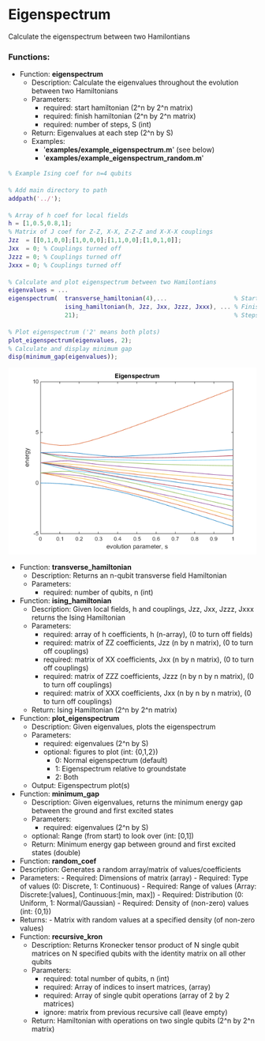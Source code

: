 # Eigenspectrum

Calculate the eigenspectrum between two Hamilontians

### Functions:

-   Function: **eigenspectrum**
    - Description: Calculate the eigenvalues throughout the evolution between two Hamiltonians   
    -   Parameters:
        -   required: start hamiltonian (2^n by 2^n matrix)
        -   required: finish hamiltonian (2^n by 2^n matrix)
        -   required: number of steps, S (int)
    -   Return: Eigenvalues at each step (2^n by S)
    -   Examples:
        -   '**examples/example_eigenspectrum.m**' (see below)
        -   '**examples/example_eigenspectrum_random.m**'

```Matlab
% Example Ising coef for n=4 qubits

% Add main directory to path
addpath('../');

% Array of h coef for local fields
h = [1,0.5,0.8,1];
% Matrix of J coef for Z-Z, X-X, Z-Z-Z and X-X-X couplings
Jzz  = [[0,1,0,0];[1,0,0,0];[1,1,0,0];[1,0,1,0]];
Jxx  = 0; % Couplings turned off
Jzzz = 0; % Couplings turned off
Jxxx = 0; % Couplings turned off

% Calculate and plot eigenspectrum between two Hamilontians
eigenvalues = ...
eigenspectrum(  transverse_hamiltonian(4),...                   % Starting (transverse) Hamiltonian
                ising_hamiltonian(h, Jzz, Jxx, Jzzz, Jxxx), ... % Finishing (Ising) Hamiltonian
                21);                                            % Steps

% Plot eigenspectrum ('2' means both plots)
plot_eigenspectrum(eigenvalues, 2);
% Calculate and display minimum gap
disp(minimum_gap(eigenvalues));
```

![Image of eigenspectrum](images/eigenspectrum.png)

-   Function: **transverse_hamiltonian**
    -   Description: Returns an n-qubit transverse field Hamiltonian  
    -   Parameters:
        -   required: number of qubits, n (int)
-   Function: **ising_hamiltonian**
    -   Description: Given local fields, h and couplings, Jzz, Jxx, Jzzz, Jxxx returns the Ising Hamiltonian  
    -   Parameters:
        -   required: array of h coefficients, h (n-array), (0 to turn off fields)
        -   required: matrix of ZZ coefficients, Jzz (n by n matrix), (0 to turn off couplings)
        -   required: matrix of XX coefficients, Jxx (n by n matrix), (0 to turn off couplings)
        -   required: matrix of ZZZ coefficients, Jzzz (n by n by n matrix), (0 to turn off couplings)
        -   required: matrix of XXX coefficients, Jxx (n by n by n matrix), (0 to turn off couplings)
    -   Return: Ising Hamiltonian (2^n by 2^n matrix)
-   Function: **plot_eigenspectrum**
    -   Description: Given eigenvalues, plots the eigenspectrum
    -   Parameters:
        -   required: eigenvalues (2^n by S)
        -   optional: figures to plot (int: {0,1,2})
            - 0: Normal eigenspectrum (default)
            - 1: Eigenspectrum relative to groundstate
            - 2: Both
    -   Output: Eigenspectrum plot(s)
-   Function: **minimum_gap**
    -   Description: Given eigenvalues, returns the minimum energy gap between the ground and first excited states
    -   Parameters:
        -   required: eigenvalues (2^n by S)
	-   optional: Range (from start) to look over (int: [0,1])
    -   Return: Minimum energy gap between ground and first excited states (double)
-   Function: **random_coef**
   -   Description: Generates a random array/matrix of values/coefficients
   -   Parameters:
      - Required: Dimensions of matrix (array)
      - Required: Type of values (0: Discrete, 1: Continuous)
      - Required: Range of values (Array: Discrete:[values], Continuous:[min, max])
      - Required: Distribution (0: Uniform, 1: Normal/Gaussian)
      - Required: Density of (non-zero) values (int: {0,1})
   -   Returns:
      - Matrix with random values at a specified density (of non-zero values)
-   Function: **recursive_kron**
    -   Description: Returns Kronecker tensor product of N single qubit matrices on N specified qubits with the identity matrix on all other qubits
    -   Parameters:
        -   required: total number of qubits, n (int)
        -   required: Array of indices to insert matrices, (array)
        -   required: Array of single qubit operations (array of 2 by 2 matrices)
        -   ignore: matrix from previous recursive call (leave empty)
    -   Return: Hamiltonian with operations on two single qubits (2^n by 2^n matrix)
